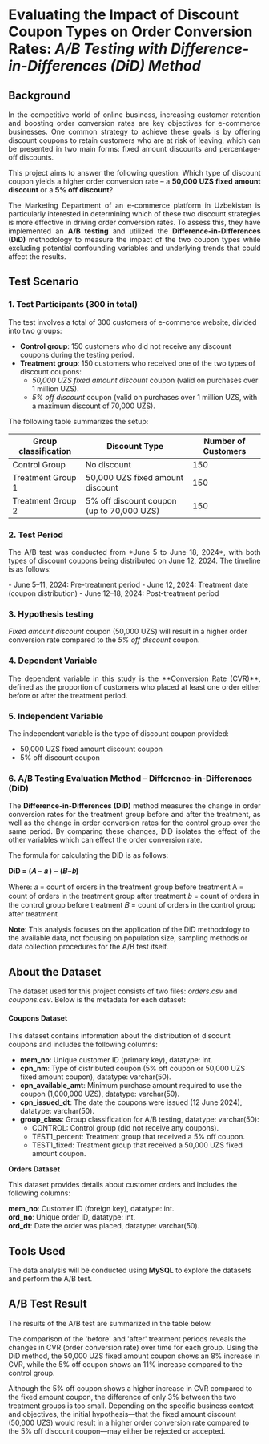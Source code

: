 # Evaluating the Impact of Discount Coupon Types on Order Conversion Rates: *A/B Testing with Difference-in-Differences (DiD) Method*
## Background
<p align="justify"> In the competitive world of online business, increasing customer retention and boosting order conversion rates are key objectives for e-commerce businesses. One common strategy to achieve these goals is by offering discount coupons to retain customers who are at risk of leaving, which can be presented in two main forms: fixed amount discounts and percentage-off discounts.</p>

<p align="justify"> This project aims to answer the following question: Which type of discount coupon yields a higher order conversion rate – a <b>50,000 UZS fixed amount discount</b> or a <b>5% off discount</b>? </p>

<p align="justify"> The Marketing Department of an e-commerce platform in Uzbekistan is particularly interested in determining which of these two discount strategies is more effective in driving order conversion rates. To assess this, they have implemented an <b>A/B testing</b> and utilized the <b>Difference-in-Differences (DiD)</b> methodology to measure the impact of the two coupon types while excluding potential confounding variables and underlying trends that could affect the results. </p>

## Test Scenario

### 1. Test Participants (300 in total)
The test involves a total of 300 customers of e-commerce website, divided into two groups:
- **Control group**: 150 customers who did not receive any discount coupons during the testing period.
- **Treatment group**: 150 customers who received one of the two types of discount coupons:
    - *50,000 UZS fixed amount discount* coupon (valid on purchases over 1 million UZS).
    - *5% off discount* coupon (valid on purchases over 1 million UZS, with a maximum discount of 70,000 UZS).

The following table summarizes the setup:

| Group classification |Discount Type                           | Number of Customers |
|--------------------|-----------------------------------------|---------------------|
| Control Group      | No discount                            | 150                  |
| Treatment Group 1  | 50,000 UZS fixed amount discount        | 150                 |
| Treatment Group 2  | 5% off discount coupon (up to 70,000 UZS)| 150                |

### 2. Test Period
<p align="justify"> The A/B test was conducted from *June 5 to June 18, 2024*, with both types of discount coupons being distributed on June 12, 2024. The timeline is as follows:</p>
- June 5–11, 2024: Pre-treatment period
- June 12, 2024: Treatment date (coupon distribution)
- June 12–18, 2024: Post-treatment period

### 3. Hypothesis testing 
*Fixed amount discount* coupon (50,000 UZS) will result in a higher order conversion rate compared to the *5% off discount* coupon.

### 4. Dependent Variable
<p align="justify"> The dependent variable in this study is the **Conversion Rate (CVR)**, defined as the proportion of customers who placed at least one order either before or after the treatment period.</p>

### 5. Independent Variable
The independent variable is the type of discount coupon provided:
- 50,000 UZS fixed amount discount coupon
- 5% off discount coupon

### 6. A/B Testing Evaluation Method – Difference-in-Differences (DiD)
<p align="justify"> The <b> Difference-in-Differences (DiD)</b> method measures the change in order conversion rates for the treatment group before and after the treatment, as well as the change in order conversion rates for the control group over the same period. By comparing these changes, DiD isolates the effect of the other variables which can effect the order conversion rate.</p>

The formula for calculating the DiD is as follows:

**DiD = (𝐴 − 𝑎 ) − (𝐵−𝑏)**

Where:
𝑎 = count of orders in the treatment group before treatment
A = count of orders in the treatment group after treatment
𝑏 = count of orders in the control group before treatment
𝐵 = count of orders in the control group after treatment

**Note**: This analysis focuses on the application of the DiD methodology to the available data, not focusing on population size, sampling methods or data collection procedures for the A/B test itself. 

## About the Dataset

The dataset used for this project consists of two files: *orders.csv* and *coupons.csv*. Below is the metadata for each dataset:

#### **Coupons Dataset**

This dataset contains information about the distribution of discount coupons and includes the following columns:

- **mem_no**: Unique customer ID (primary key), datatype: int.  
- **cpn_nm**: Type of distributed coupon (5% off coupon or 50,000 UZS fixed amount coupon), datatype: varchar(50).  
- **cpn_available_amt**: Minimum purchase amount required to use the coupon (1,000,000 UZS), datatype: varchar(50).  
- **cpn_issued_dt**: The date the coupons were issued (12 June 2024), datatype: varchar(50).  
- **group_class**: Group classification for A/B testing, datatype: varchar(50):  
  - CONTROL: Control group (did not receive any coupons).  
  - TEST1_percent: Treatment group that received a 5% off coupon.  
  - TEST1_fixed: Treatment group that received a 50,000 UZS fixed amount coupon.

**Orders Dataset**

This dataset provides details about customer orders and includes the following columns:

**mem_no**: Customer ID (foreign key), datatype: int.  
**ord_no**: Unique order ID, datatype: int.  
**ord_dt**: Date the order was placed, datatype: varchar(50).

## Tools Used
The data analysis will be conducted using **MySQL** to explore the datasets and perform the A/B test.




## A/B Test Result
The results of the A/B test are summarized in the table below. 

The comparison of the 'before' and 'after' treatment periods reveals the changes in CVR (order conversion rate) over time for each group. Using the DiD method, the 50,000 UZS fixed amount coupon shows an 8% increase in CVR, while the 5% off coupon shows an 11% increase compared to the control group.

Although the 5% off coupon shows a higher increase in CVR compared to the fixed amount coupon, the difference of only 3% between the two treatment groups is too small. Depending on the specific business context and objectives, the initial hypothesis—that the fixed amount discount (50,000 UZS) would result in a higher order conversion rate compared to the 5% off discount coupon—may either be rejected or accepted. 

